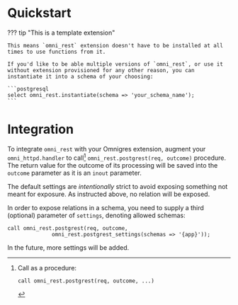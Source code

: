 # Quickstart

??? tip "This is a template extension"

    This means `omni_rest` extension doesn't have to be installed at all times to use functions from it.

    If you'd like to be able multiple versions of `omni_rest`, or use it without extension provisioned for any other reason, you can instantiate it into a schema of your choosing:

    ```postgresql
    select omni_rest.instantiate(schema => 'your_schema_name');
    ```

# Integration

To integrate `omni_rest` with your Omnigres extension, augment your `omni_httpd.handler` to call[^call] `omni_rest.postgrest(req, outcome)` procedure. The return value for the outcome of its processing will be saved into the `outcome` parameter as it is an `inout` parameter.

The default settings are _intentionally_ strict to avoid exposing something not meant for exposure. As instructed above, no relation will be exposed.

In order to expose relations in a schema, you need to supply a third (optional) parameter of `settings`, denoting allowed schemas:

```postgresql
call omni_rest.postgrest(req, outcome, 
              omni_rest.postgrest_settings(schemas => '{app}'));
```

In the future, more settings will be added.


[^call]:

    Call as a procedure:

    ```postgresql
    call omni_rest.postgrest(req, outcome, ...)
    ```